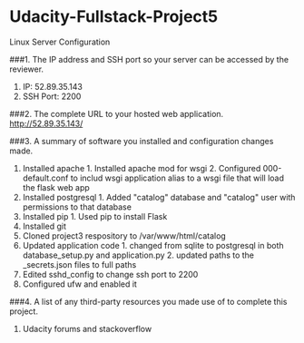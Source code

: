 # Udacity-Fullstack-Project5
Linux Server Configuration

###1. The IP address and SSH port so your server can be accessed by the reviewer.
  1. IP: 52.89.35.143
  2. SSH Port: 2200

###2. The complete URL to your hosted web application.
  http://52.89.35.143/
  
###3. A summary of software you installed and configuration changes made.
  1. Installed apache
    1. Installed apache mod for wsgi
    2. Configured 000-default.conf to includ wsgi application alias to a wsgi file that will load the flask web app
  2. Installed postgresql
    1. Added "catalog" database and "catalog" user with permissions to that database
  3. Installed pip
    1. Used pip to install Flask
  4. Installed git
  5. Cloned project3 respository to /var/www/html/catalog
  6. Updated application code
    1. changed from sqlite to postgresql in both database_setup.py and application.py
    2. updated paths to the _secrets.json files to full paths
  7. Edited sshd_config to change ssh port to 2200
  8. Configured ufw and enabled it

###4. A list of any third-party resources you made use of to complete this project.
  1. Udacity forums and stackoverflow
